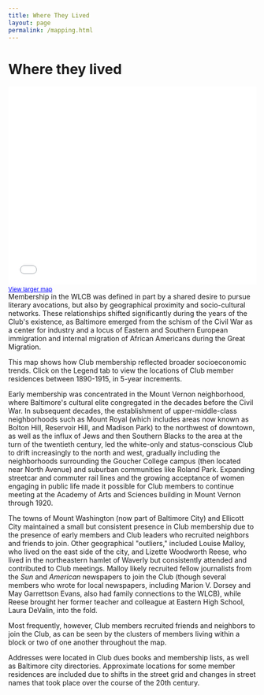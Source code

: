 ```yaml
---
title: Where They Lived
layout: page
permalink: /mapping.html
---
```

<style>
    #maincontent{
        font-size:1.4em;
    }
</style>

# Where they lived

<style>.embed-container {position: relative; padding-bottom: 80%; height: 0; max-width: 100%;} .embed-container iframe, .embed-container object, .embed-container iframe{position: absolute; top: 0; left: 0; width: 100%; height: 100%;} small{position: absolute; z-index: 40; bottom: 0; margin-bottom: -15px;}</style><div class="embed-container"><small><a href="//www.arcgis.com/apps/Embed/index.html?webmap=29bd19f1d7534664a5016dc4574341d9&extent=-76.6377,39.2928,-76.5871,39.3141&home=true&zoom=true&scale=true&search=true&searchextent=true&details=true&legendlayers=true&active_panel=details&basemap_gallery=true&disable_scroll=true&theme=light" style="color:#0000FF;text-align:left" target="_blank">View larger map</a></small><br><iframe width="500" height="400" frameborder="0" scrolling="no" marginheight="0" marginwidth="0" title="WLCB Membership and Meeting Locations Map" src="//www.arcgis.com/apps/Embed/index.html?webmap=29bd19f1d7534664a5016dc4574341d9&extent=-76.6377,39.2928,-76.5871,39.3141&home=true&zoom=true&previewImage=false&scale=true&search=true&searchextent=true&details=true&legendlayers=true&active_panel=details&basemap_gallery=true&disable_scroll=true&theme=light"></iframe></div>
<p></p>
Membership in the WLCB was defined in part by a shared desire to pursue literary avocations, but also by geographical proximity and socio-cultural networks. These relationships shifted significantly during the years of the Club's existence, as Baltimore emerged from the schism of the Civil War as a center for industry and a locus of Eastern and Southern European immigration and internal migration of African Americans during the Great Migration.

This map shows how Club membership reflected broader socioeconomic trends. Click on the Legend tab to view the locations of Club member residences between 1890-1915, in 5-year increments. 

Early membership was concentrated in the Mount Vernon neighborhood, where Baltimore's cultural elite congregated in the decades before the Civil War. In subsequent decades, the establishment of upper-middle-class neighborhoods such as Mount Royal (which includes areas now known as Bolton Hill, Reservoir Hill, and Madison Park) to the northwest of downtown, as well as the influx of Jews and then Southern Blacks to the area at the turn of the twentieth century, led the white-only and status-conscious Club to drift increasingly to the north and west, gradually including the neighborhoods surrounding the Goucher College campus (then located near North Avenue) and suburban communities like Roland Park. Expanding streetcar and commuter rail lines and the growing acceptance of women engaging in public life made it possible for Club members to continue meeting at the Academy of Arts and Sciences building in Mount Vernon through 1920.

The towns of Mount Washington (now part of Baltimore City) and Ellicott City maintained a small but consistent presence in Club membership due to the presence of early members and Club leaders who recruited neighbors and friends to join. Other geographical "outliers," included Louise Malloy, who lived on the east side of the city, and Lizette Woodworth Reese, who lived in the northeastern hamlet of Waverly but consistently attended and contributed to Club meetings. Malloy likely recruited fellow journalists from the _Sun_ and _American_ newspapers to join the Club (though several members who wrote for local newspapers, including Marion V. Dorsey and May Garrettson Evans, also had family connections to the WLCB), while Reese brought her former teacher and colleague at Eastern High School, Laura DeValin, into the fold.

Most frequently, however, Club members recruited friends and neighbors to join the Club, as can be seen by the clusters of members living within a block or two of one another throughout the map.
 
Addresses were located in Club dues books and membership lists, as well as Baltimore city directories. Approximate locations for some member residences are included due to shifts in the street grid and changes in street names that took place over the course of the 20th century.
